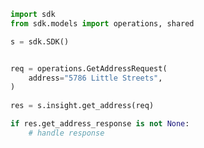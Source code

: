 <!-- Start SDK Example Usage -->
```python
import sdk
from sdk.models import operations, shared

s = sdk.SDK()


req = operations.GetAddressRequest(
    address="5786 Little Streets",
)
    
res = s.insight.get_address(req)

if res.get_address_response is not None:
    # handle response
```
<!-- End SDK Example Usage -->